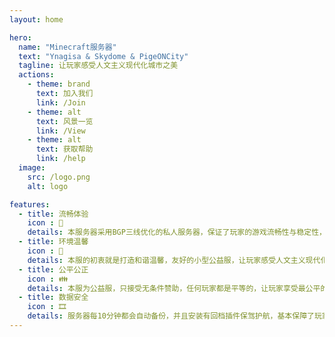 ```yaml
---
layout: home

hero:
  name: "Minecraft服务器"
  text: "Ynagisa & Skydome & PigeONCity"
  tagline: 让玩家感受人文主义现代化城市之美
  actions:
    - theme: brand
      text: 加入我们
      link: /Join
    - theme: alt
      text: 风景一览
      link: /View
    - theme: alt
      text: 获取帮助
      link: /help
  image:
    src: /logo.png
    alt: logo

features:
  - title: 流畅体验
    icon : 🚀
    details: 本服务器采用BGP三线优化的私人服务器，保证了玩家的游戏流畅性与稳定性，注重玩家游戏体验。
  - title: 环境温馨
    icon : 🤗
    details: 本服的初衷就是打造和谐温馨，友好的小型公益服，让玩家感受人文主义现代化城市之美。
  - title: 公平公正
    icon : 👪
    details: 本服为公益服，只接受无条件赞助，任何玩家都是平等的，让玩家享受最公平的游戏环境。
  - title: 数据安全
    icon : 🎞
    details: 服务器每10分钟都会自动备份，并且安装有回档插件保驾护航，基本保障了玩家不会造成损失。
---
```

<style>
:root {
  --vp-home-hero-name-color: transparent;
  --vp-home-hero-name-background: -webkit-linear-gradient(135deg,#b8860b 30%,#ff0000 ,#68bcff,#68bcff );

  --vp-home-hero-image-background-image: linear-gradient(-45deg, #bd34fe 50%, #47caff 50%);
  --vp-home-hero-image-filter: blur(44px);
}

@media (min-width: 640px) {
  :root {
    --vp-home-hero-image-filter: blur(56px);
  }
}

@media (min-width: 960px) {
  :root {
    --vp-home-hero-image-filter: blur(68px);
  }
}
</style>
